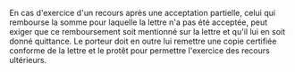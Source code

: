   
 En cas d'exercice d'un recours après une acceptation partielle, celui qui rembourse la somme pour laquelle la lettre n'a pas été acceptée, peut exiger que ce remboursement soit mentionné sur la lettre et qu'il lui en soit donné quittance. Le porteur doit en outre lui remettre une copie certifiée conforme de la lettre et le protêt pour permettre l'exercice des recours ultérieurs.  

  
